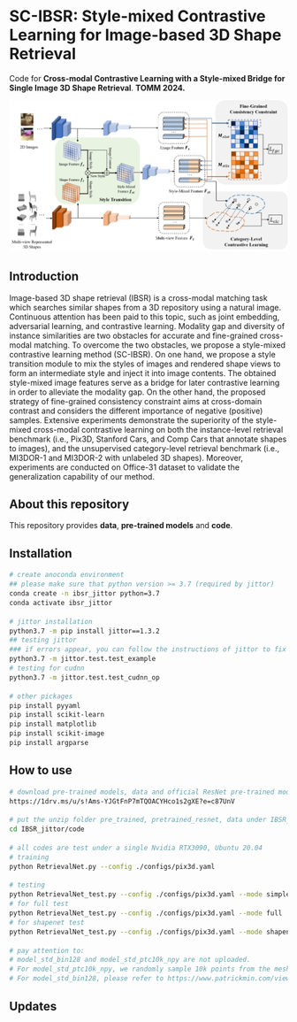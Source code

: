 # SC-IBSR: Style-mixed Contrastive Learning for Image-based 3D Shape Retrieval

Code for **Cross-modal Contrastive Learning with a Style-mixed Bridge for Single Image 3D Shape Retrieval**.  **TOMM 2024.**

![Overview](/images/method.png)

## Introduction

Image-based 3D shape retrieval (IBSR) is a cross-modal matching task which searches similar shapes from a 3D repository using a natural image. Continuous attention has been paid to this topic, such as joint embedding, adversarial learning, and contrastive learning. Modality gap and diversity of instance similarities are two obstacles for accurate and fine-grained cross-modal matching. To overcome the two obstacles, we propose a style-mixed contrastive learning method (SC-IBSR). On one hand, we propose a style transition module to mix the styles of images and rendered shape views to form an intermediate style and inject it into image contents. The obtained style-mixed image features serve as a bridge for later contrastive learning in order to alleviate the modality gap. On the other hand, the proposed strategy of fine-grained consistency constraint aims at cross-domain contrast and considers the different importance of negative (positive) samples. Extensive experiments demonstrate the superiority of the style-mixed cross-modal contrastive learning on both the instance-level retrieval benchmark (i.e., Pix3D, Stanford Cars, and Comp Cars that annotate shapes to images), and the unsupervised category-level retrieval benchmark (i.e., MI3DOR-1 and MI3DOR-2 with unlabeled 3D shapes). Moreover, experiments are conducted on Office-31 dataset to validate the generalization capability of our method.

## About this repository

This repository provides **data**, **pre-trained models** and **code**.

## Installation
```zsh
# create anoconda environment
## please make sure that python version >= 3.7 (required by jittor)
conda create -n ibsr_jittor python=3.7
conda activate ibsr_jittor

# jittor installation
python3.7 -m pip install jittor==1.3.2
## testing jittor
### if errors appear, you can follow the instructions of jittor to fix them.
python3.7 -m jittor.test.test_example
# testing for cudnn
python3.7 -m jittor.test.test_cudnn_op

# other pickages
pip install pyyaml
pip install scikit-learn
pip install matplotlib
pip install scikit-image
pip install argparse
```



## How to use

```zsh
# download pre-trained models, data and official ResNet pre-trained models from this links:
https://1drv.ms/u/s!Ams-YJGtFnP7mTQOACYHco1s2gXE?e=c87UnV

# put the unzip folder pre_trained, pretrained_resnet, data under IBSR_jittor/code
cd IBSR_jittor/code

# all codes are test under a single Nvidia RTX3090, Ubuntu 20.04
# training
python RetrievalNet.py --config ./configs/pix3d.yaml

# testing
python RetrievalNet_test.py --config ./configs/pix3d.yaml --mode simple
# for full test
python RetrievalNet_test.py --config ./configs/pix3d.yaml --mode full
# for shapenet test
python RetrievalNet_test.py --config ./configs/pix3d.yaml --mode shapenet

# pay attention to:
# model_std_bin128 and model_std_ptc10k_npy are not uploaded.
# For model_std_ptc10k_npy, we randomly sample 10k points from the mesh by python igl package.
# For model_std_bin128, please refer to https://www.patrickmin.com/viewvox/ for more information.
```

## Updates
